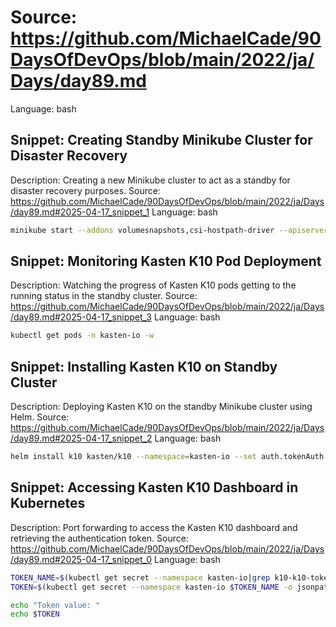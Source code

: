 # Source: https://github.com/MichaelCade/90DaysOfDevOps/blob/main/2022/ja/Days/day89.md
Language: bash

## Snippet: Creating Standby Minikube Cluster for Disaster Recovery
Description: Creating a new Minikube cluster to act as a standby for disaster recovery purposes.
Source: https://github.com/MichaelCade/90DaysOfDevOps/blob/main/2022/ja/Days/day89.md#2025-04-17_snippet_1
Language: bash

```bash
minikube start --addons volumesnapshots,csi-hostpath-driver --apiserver-port=6443 --container-runtime=containerd -p standby --kubernetes-version=1.21.2
```

## Snippet: Monitoring Kasten K10 Pod Deployment
Description: Watching the progress of Kasten K10 pods getting to the running status in the standby cluster.
Source: https://github.com/MichaelCade/90DaysOfDevOps/blob/main/2022/ja/Days/day89.md#2025-04-17_snippet_3
Language: bash

```bash
kubectl get pods -n kasten-io -w
```

## Snippet: Installing Kasten K10 on Standby Cluster
Description: Deploying Kasten K10 on the standby Minikube cluster using Helm.
Source: https://github.com/MichaelCade/90DaysOfDevOps/blob/main/2022/ja/Days/day89.md#2025-04-17_snippet_2
Language: bash

```bash
helm install k10 kasten/k10 --namespace=kasten-io --set auth.tokenAuth.enabled=true --set injectKanisterSidecar.enabled=true --set-string injectKanisterSidecar.namespaceSelector.matchLabels.k10/injectKanisterSidecar=true --create-namespace
```

## Snippet: Accessing Kasten K10 Dashboard in Kubernetes
Description: Port forwarding to access the Kasten K10 dashboard and retrieving the authentication token.
Source: https://github.com/MichaelCade/90DaysOfDevOps/blob/main/2022/ja/Days/day89.md#2025-04-17_snippet_0
Language: bash

```bash
TOKEN_NAME=$(kubectl get secret --namespace kasten-io|grep k10-k10-token | cut -d " " -f 1)
TOKEN=$(kubectl get secret --namespace kasten-io $TOKEN_NAME -o jsonpath="{.data.token}" | base64 --decode)

echo "Token value: "
echo $TOKEN
```